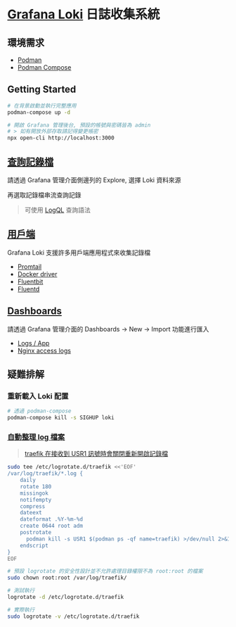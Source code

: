 # [Grafana Loki](https://github.com/grafana/loki) 日誌收集系統

## 環境需求

- [Podman](https://podman.io/)
- [Podman Compose](https://github.com/containers/podman-compose)

## Getting Started

```sh
# 在背景啟動並執行完整應用
podman-compose up -d

# 開啟 Grafana 管理後台, 預設的帳號與密碼皆為 admin
# > 如有開放外部存取請記得變更帳密
npx open-cli http://localhost:3000
```

## [查詢記錄檔](https://grafana.com/docs/loki/latest/getting-started/grafana/)

請透過 Grafana 管理介面側邊列的 Explore, 選擇 Loki 資料來源

再選取記錄檔串流查詢記錄

> 可使用 [LogQL](https://grafana.com/docs/loki/latest/logql/) 查詢語法

## [用戶端](https://grafana.com/docs/loki/latest/clients/)

Grafana Loki 支援許多用戶端應用程式來收集記錄檔

- [Promtail](https://grafana.com/docs/loki/latest/clients/promtail/)
- [Docker driver](https://grafana.com/docs/loki/latest/clients/docker-driver/)
- [Fluentbit](https://grafana.com/docs/loki/latest/clients/fluentbit/)
- [Fluentd](https://grafana.com/docs/loki/latest/clients/fluentd/)

## [Dashboards](https://grafana.com/grafana/dashboards)

請透過 Grafana 管理介面的 Dashboards -> New -> Import 功能進行匯入

- [Logs / App](https://grafana.com/grafana/dashboards/13639-logs-app/)
- [Nginx access logs](https://grafana.com/grafana/dashboards/16101-grafana-loki-dashboard-for-nginx-service-mesh/)

## 疑難排解

### 重新載入 Loki 配置

```sh
# 透過 podman-compose
podman-compose kill -s SIGHUP loki
```

### [自動整理 log 檔案](https://stackoverflow.com/q/49450422)

> [traefik 在接收到 USR1 訊號時會關閉重新開啟記錄檔](https://doc.traefik.io/traefik/observability/logs/#log-rotation)

```sh
sudo tee /etc/logrotate.d/traefik <<'EOF'
/var/log/traefik/*.log {
    daily
    rotate 180
    missingok
    notifempty
    compress
    dateext
    dateformat .%Y-%m-%d
    create 0644 root adm
    postrotate
      podman kill -s USR1 $(podman ps -qf name=traefik) >/dev/null 2>&1
    endscript
}
EOF

# 預設 logrotate 的安全性設計並不允許處理目錄權限不為 root:root 的檔案
sudo chown root:root /var/log/traefik/

# 測試執行
logrotate -d /etc/logrotate.d/traefik

# 實際執行
sudo logrotate -v /etc/logrotate.d/traefik
```
